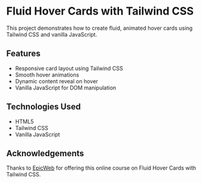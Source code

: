 # Fluid Hover Cards with Tailwind CSS

This project demonstrates how to create fluid, animated hover cards using Tailwind CSS and vanilla JavaScript.

## Features

- Responsive card layout using Tailwind CSS
- Smooth hover animations
- Dynamic content reveal on hover
- Vanilla JavaScript for DOM manipulation

## Technologies Used

- HTML5
- Tailwind CSS
- Vanilla JavaScript

## Acknowledgements

Thanks to [EpicWeb](https://www.epicweb.dev/tutorials/fluid-hover-cards-with-tailwind-css) for offering this online course on Fluid Hover Cards with Tailwind CSS.
